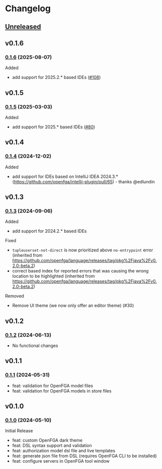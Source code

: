 # Changelog

## [Unreleased](https://github.com/openfga/intellij-plugin/compare/v0.1.6...main)


## v0.1.6

### [0.1.6](https://github.com/openfga/intellij-plugin/compare/v0.1.5...v0.1.6) (2025-08-07)

Added
- add support for 2025.2.* based IDEs ([#108](https://github.com/openfga/intellij-plugin/pull/108))

## v0.1.5

### [0.1.5](https://github.com/openfga/intellij-plugin/compare/v0.1.4...v0.1.5) (2025-03-03)

Added
- add support for 2025.* based IDEs ([#80](https://github.com/openfga/intellij-plugin/pull/80))

## v0.1.4

### [0.1.4](https://github.com/openfga/intellij-plugin/compare/v0.1.3...v0.1.4) (2024-12-02)

Added
- add support for IDEs based on IntelliJ IDEA 2024.3.* (https://github.com/openfga/intellij-plugin/pull/65) - thanks @edlundin

## v0.1.3

### [0.1.3](https://github.com/openfga/intellij-plugin/compare/v0.1.2...v0.1.3) (2024-09-06)

Added
* add support for 2024.2.* based IDEs

Fixed
- `tupleuserset-not-direct` is now prioritized above `no-entrypoint` error (inherited from https://github.com/openfga/language/releases/tag/pkg%2Fjava%2Fv0.2.0-beta.2)
- correct based index for reported errors that was causing the wrong location to be highlighted (inherited from https://github.com/openfga/language/releases/tag/pkg%2Fjava%2Fv0.2.0-beta.2)

Removed
- Remove UI theme (we now only offer an editor theme) (#30)

## v0.1.2

### [0.1.2](https://github.com/openfga/intellij-plugin/compare/v0.1.1...v0.1.2) (2024-06-13)

* No functional changes

## v0.1.1

### [0.1.1](https://github.com/openfga/intellij-plugin/compare/v0.1.0...v0.1.1) (2024-05-31)

- feat: validation for OpenFGA model files
- feat: validation for OpenFGA models in store files

## v0.1.0

### [0.1.0](https://github.com/openfga/intellij-plugin/releases/tag/v0.1.0) (2024-05-10)

Initial Release

- feat: custom OpenFGA dark theme
- feat: DSL syntax support and validation
- feat: authorization model dsl file and live templates
- feat: generate json file from DSL (requires OpenFGA CLI to be installed)
- feat: configure servers in OpenFGA tool window
